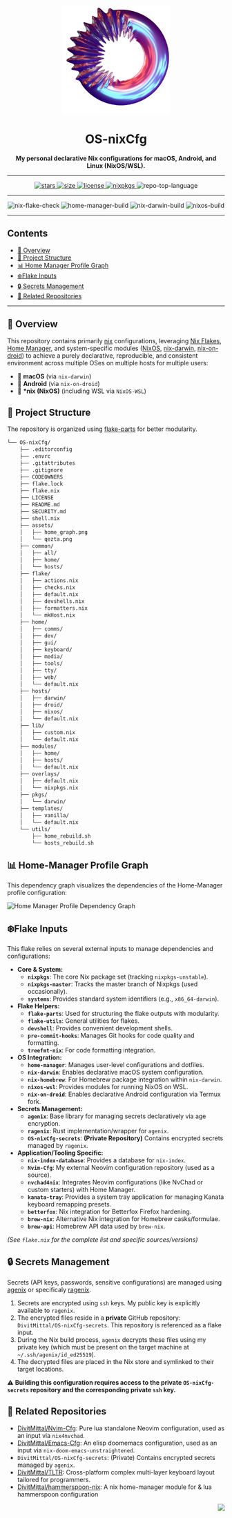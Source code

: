 <div id="top">
    <div align="center">
        <img alt='An abstract image of a donut-like object' title='Qezta' height='250' src='./assets/qezta.png' style="position: relative; top: 0; right: 0;" />
        <h1 align='center'>OS-nixCfg</h1>
        <strong>My personal declarative Nix configurations for macOS, Android, and Linux (NixOS/WSL).</strong>
    </div>
</div>

---

<div align='center'>
    <a href="https://github.com/DivitMittal/OS-nixCfg/stargazers">
        <img src="https://img.shields.io/github/stars/DivitMittal/OS-nixCfg?&style=for-the-badge&logo=starship&logoColor=white&color=purple" alt="stars"/>
    </a>
    <a href="https://github.com/DivitMittal/OS-nixCfg/">
        <img src="https://img.shields.io/github/repo-size/DivitMittal/OS-nixCfg?&style=for-the-badge&logo=github&logoColor=white&color=purple" alt="size" />
    </a>
    <a href="https://github.com/DivitMittal/OS-nixCfg/blob/main/LICENSE">
        <img src="https://img.shields.io/github/license/DivitMittal/OS-nixCfg?&style=for-the-badge&logo=unlicense&logoColor=white&color=purple" alt="license"/>
    </a>
    <a href="https://github.com/nixos/nixpkgs">
        <img src="https://img.shields.io/badge/Nixpkgs-unstable-blue.svg?style=for-the-badge&logo=NixOS&logoColor=white&color=purple" alt="nixpkgs"/>
    </a>
    <img src="https://img.shields.io/github/languages/top/DivitMittal/OS-nixCfg?style=for-the-badge&color=purple" alt="repo-top-language"/>
</div>

---

<div align='center'>
    <img src="https://github.com/DivitMittal/OS-nixCfg/actions/workflows/.github/workflows/flake-check.yml/badge.svg" alt="nix-flake-check"/>
    <img src="https://github.com/DivitMittal/OS-nixCfg/actions/workflows/.github/workflows/home-build.yml/badge.svg" alt="home-manager-build"/>
    <img src="https://github.com/DivitMittal/OS-nixCfg/actions/workflows/.github/workflows/darwin-build.yml/badge.svg" alt="nix-darwin-build"/>
    <img src="https://github.com/DivitMittal/OS-nixCfg/actions/workflows/.github/workflows/nixos-build.yml/badge.svg" alt="nixos-build"/>
</div>

---

## Contents

- [📜 Overview](#-overview)
- [📁 Project Structure](#-project-structure)
- [📊 Home Manager Profile Graph](#-home-manager-profile-graph)
- [❄️Flake Inputs](#flake-inputs)
- [🔒 Secrets Management](#-secrets-management)
- [🔗 Related Repositories](#-related-repositories)

---

## 📜 Overview

This repository contains primarily [nix](https://github.com/nixos/nix) configurations, leveraging [Nix Flakes](https://nixos.wiki/wiki/Flakes), [Home Manager](https://github.com/nix-community/home-manager), and system-specific modules ([NixOS](https://nixos.org/), [nix-darwin](https://github.com/LnL7/nix-darwin), [nix-on-droid](https://github.com/nix-community/nix-on-droid)) to achieve a purely declarative, reproducible, and consistent environment across multiple OSes on multiple hosts for multiple users:

- 🍎 **macOS** (via `nix-darwin`)
- 🤖 **Android** (via `nix-on-droid`)
- 🐧 **\*nix (NixOS)** (including WSL via `NixOS-WSL`)

## 📁 Project Structure

The repository is organized using [flake-parts](https://github.com/hercules-ci/flake-parts) for better modularity.

```
└── OS-nixCfg/
    ├── .editorconfig
    ├── .envrc
    ├── .gitattributes
    ├── .gitignore
    ├── CODEOWNERS
    ├── flake.lock
    ├── flake.nix
    ├── LICENSE
    ├── README.md
    ├── SECURITY.md
    ├── shell.nix
    ├── assets/
    │   ├── home_graph.png
    │   └── qezta.png
    ├── common/
    │   ├── all/
    │   ├── home/
    │   └── hosts/
    ├── flake/
    │   ├── actions.nix
    │   ├── checks.nix
    │   ├── default.nix
    │   ├── devshells.nix
    │   ├── formatters.nix
    │   └── mkHost.nix
    ├── home/
    │   ├── comms/
    │   ├── dev/
    │   ├── gui/
    │   ├── keyboard/
    │   ├── media/
    │   ├── tools/
    │   ├── tty/
    │   ├── web/
    │   └── default.nix
    ├── hosts/
    │   ├── darwin/
    │   ├── droid/
    │   ├── nixos/
    │   └── default.nix
    ├── lib/
    │   ├── custom.nix
    │   └── default.nix
    ├── modules/
    │   ├── home/
    │   ├── hosts/
    │   └── default.nix
    ├── overlays/
    │   ├── default.nix
    │   └── nixpkgs.nix
    ├── pkgs/
    │   └── darwin/
    ├── templates/
    │   ├── vanilla/
    │   └── default.nix
    └── utils/
        ├── home_rebuild.sh
        └── hosts_rebuild.sh
```

## 📊 Home-Manager Profile Graph

This dependency graph visualizes the dependencies of the Home-Manager profile configuration:

![Home Manager Profile Dependency Graph](./assets/home_graph.png)

## ❄️Flake Inputs

This flake relies on several external inputs to manage dependencies and configurations:

- **Core & System:**
  - **`nixpkgs`**: The core Nix package set (tracking `nixpkgs-unstable`).
  - **`nixpkgs-master`**: Tracks the master branch of Nixpkgs (used occasionally).
  - **`systems`**: Provides standard system identifiers (e.g., `x86_64-darwin`).
- **Flake Helpers:**
  - **`flake-parts`**: Used for structuring the flake outputs with modularity.
  - **`flake-utils`**: General utilities for flakes.
  - **`devshell`**: Provides convenient development shells.
  - **`pre-commit-hooks`**: Manages Git hooks for code quality and formatting.
  - **`treefmt-nix`**: For code formatting integration.
- **OS Integration:**
  - **`home-manager`**: Manages user-level configurations and dotfiles.
  - **`nix-darwin`**: Enables declarative macOS system configuration.
  - **`nix-homebrew`**: For Homebrew package integration within `nix-darwin`.
  - **`nixos-wsl`**: Provides modules for running NixOS on WSL.
  - **`nix-on-droid`**: Enables declarative Android configuration via Termux fork.
- **Secrets Management:**
  - **`agenix`**: Base library for managing secrets declaratively via age encryption.
  - **`ragenix`**: Rust implementation/wrapper for `agenix`.
  - **`OS-nixCfg-secrets`**: **(Private Repository)** Contains encrypted secrets managed by `ragenix`.
- **Application/Tooling Specific:**
  - **`nix-index-database`**: Provides a database for `nix-index`.
  - **`Nvim-Cfg`**: My external Neovim configuration repository (used as a source).
  - **`nvchad4nix`**: Integrates Neovim configurations (like NvChad or custom starters) with Home Manager.
  - **`kanata-tray`**: Provides a system tray application for managing Kanata keyboard remapping presets.
  - **`betterfox`**: Nix integration for Betterfox Firefox hardening.
  - **`brew-nix`**: Alternative Nix integration for Homebrew casks/formulae.
  - **`brew-api`**: Homebrew API data used by `brew-nix`.

_(See `flake.nix` for the complete list and specific sources/versions)_

## 🔒 Secrets Management

Secrets (API keys, passwords, sensitive configurations) are managed using [agenix](https://github.com/ryantm/agenix) or specificaly [ragenix](https://github.com/yaxitech/ragenix).

1.  Secrets are encrypted using `ssh` keys. My public key is explicitly available to `ragenix`.
2.  The encrypted files reside in a **private** GitHub repository: `DivitMittal/OS-nixCfg-secrets`. This repository is referenced as a flake input.
3.  During the Nix build process, `agenix` decrypts these files using my private key (which must be present on the target machine at `~/.ssh/agenix/id_ed25519`).
4.  The decrypted files are placed in the Nix store and symlinked to their target locations.

⚠️ **Building this configuration requires access to the private `OS-nixCfg-secrets` repository and the corresponding private `ssh` key.**

## 🔗 Related Repositories

- [DivitMittal/Nvim-Cfg](https://github.com/DivitMittal/Nvim-Cfg): Pure lua standalone Neovim configuration, used as an input via `nix4nvchad`.
- [DivitMittal/Emacs-Cfg](https://github.com/DivitMittal/Emacs-Cfg): An elisp doomemacs configuration, used as an input via `nix-doom-emacs-unstraightened`.
- `DivitMittal/OS-nixCfg-secrets`: (Private) Contains encrypted secrets managed by `agenix`.
- [DivitMittal/TLTR](https://github.com/DivitMittal/TLTR): Cross-platform complex multi-layer keyboard layout tailored for programmers.
- [DivitMittal/hammerspoon-nix](https://github.com/DivitMittal/hammerspoon-nix): A nix home-manager module for & lua hammerspoon configuration

<div align="right">

[![][back-to-top]](#top)

</div>

[back-to-top]: https://img.shields.io/badge/-BACK_TO_TOP-151515?style=flat-square&color=purple